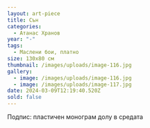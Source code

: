 ```yaml
---
layout: art-piece
title: Сън
categories:
  - Атанас Хранов
year: "-"
tags:
  - Маслени бои, платно
size: 130х80 см
thumbnail: /images/uploads/image-116.jpg
gallery:
  - image: /images/uploads/image-116.jpg
  - image: /images/uploads/image-117.jpg
date: 2024-03-09T12:19:40.520Z
sold: false
---
```

Подпис: пластичен монограм долу в средата
